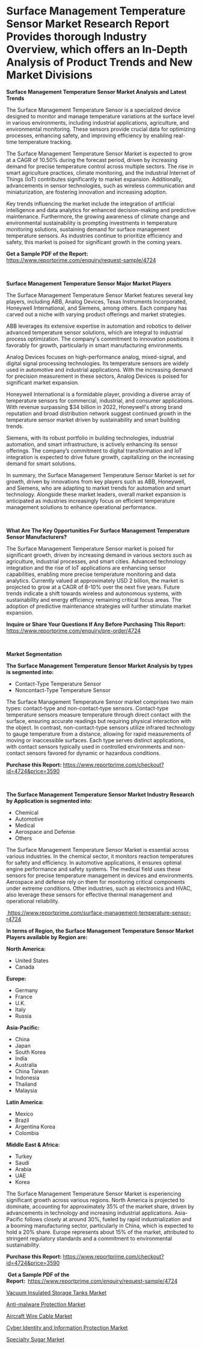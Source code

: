 <p><h1>Surface Management Temperature Sensor Market Research Report Provides thorough Industry Overview, which offers an In-Depth Analysis of Product Trends and New Market Divisions</h1></p><p><strong>Surface Management Temperature Sensor Market Analysis and Latest Trends</strong></p>
<p><p>The Surface Management Temperature Sensor is a specialized device designed to monitor and manage temperature variations at the surface level in various environments, including industrial applications, agriculture, and environmental monitoring. These sensors provide crucial data for optimizing processes, enhancing safety, and improving efficiency by enabling real-time temperature tracking.</p><p>The Surface Management Temperature Sensor Market is expected to grow at a CAGR of 10.50% during the forecast period, driven by increasing demand for precise temperature control across multiple sectors. The rise in smart agriculture practices, climate monitoring, and the industrial Internet of Things (IoT) contributes significantly to market expansion. Additionally, advancements in sensor technologies, such as wireless communication and miniaturization, are fostering innovation and increasing adoption.</p><p>Key trends influencing the market include the integration of artificial intelligence and data analytics for enhanced decision-making and predictive maintenance. Furthermore, the growing awareness of climate change and environmental sustainability is prompting investments in temperature monitoring solutions, sustaining demand for surface management temperature sensors. As industries continue to prioritize efficiency and safety, this market is poised for significant growth in the coming years.</p></p>
<p><strong>Get a Sample PDF of the Report:&nbsp;</strong> <a href="https://www.reportprime.com/enquiry/request-sample/4724?utm_campaign=904&utm_medium=2&utm_source=Github&utm_content=ia&utm_term=27112024&utm_id=surface-management-temperature-sensor">https://www.reportprime.com/enquiry/request-sample/4724</a></p>
<p>&nbsp;</p>
<p><strong>Surface Management Temperature Sensor Major Market Players</strong></p>
<p><p>The Surface Management Temperature Sensor Market features several key players, including ABB, Analog Devices, Texas Instruments Incorporated, Honeywell International, and Siemens, among others. Each company has carved out a niche with varying product offerings and market strategies.</p><p>ABB leverages its extensive expertise in automation and robotics to deliver advanced temperature sensor solutions, which are integral to industrial process optimization. The company's commitment to innovation positions it favorably for growth, particularly in smart manufacturing environments.</p><p>Analog Devices focuses on high-performance analog, mixed-signal, and digital signal processing technologies. Its temperature sensors are widely used in automotive and industrial applications. With the increasing demand for precision measurement in these sectors, Analog Devices is poised for significant market expansion.</p><p>Honeywell International is a formidable player, providing a diverse array of temperature sensors for commercial, industrial, and consumer applications. With revenue surpassing $34 billion in 2022, Honeywell's strong brand reputation and broad distribution network suggest continued growth in the temperature sensor market driven by sustainability and smart building trends.</p><p>Siemens, with its robust portfolio in building technologies, industrial automation, and smart infrastructure, is actively enhancing its sensor offerings. The company’s commitment to digital transformation and IoT integration is expected to drive future growth, capitalizing on the increasing demand for smart solutions.</p><p>In summary, the Surface Management Temperature Sensor Market is set for growth, driven by innovations from key players such as ABB, Honeywell, and Siemens, who are adapting to market trends for automation and smart technology. Alongside these market leaders, overall market expansion is anticipated as industries increasingly focus on efficient temperature management solutions to enhance operational performance.</p></p>
<p>&nbsp;</p>
<p><strong>What Are The Key Opportunities For Surface Management Temperature Sensor Manufacturers?</strong></p>
<p><p>The Surface Management Temperature Sensor market is poised for significant growth, driven by increasing demand in various sectors such as agriculture, industrial processes, and smart cities. Advanced technology integration and the rise of IoT applications are enhancing sensor capabilities, enabling more precise temperature monitoring and data analytics. Currently valued at approximately USD 2 billion, the market is projected to grow at a CAGR of 8-10% over the next five years. Future trends indicate a shift towards wireless and autonomous systems, with sustainability and energy efficiency remaining critical focus areas. The adoption of predictive maintenance strategies will further stimulate market expansion.</p></p>
<p><strong>Inquire or Share Your Questions If Any Before Purchasing This Report:</strong> <a href="https://www.reportprime.com/enquiry/pre-order/4724?utm_campaign=904&utm_medium=2&utm_source=Github&utm_content=ia&utm_term=27112024&utm_id=surface-management-temperature-sensor">https://www.reportprime.com/enquiry/pre-order/4724</a></p>
<p>&nbsp;</p>
<p><strong>Market Segmentation</strong></p>
<p><strong>The Surface Management Temperature Sensor Market Analysis by types is segmented into:</strong></p>
<p><ul><li>Contact-Type Temperature Sensor</li><li>Noncontact-Type Temperature Sensor</li></ul></p>
<p><p>The Surface Management Temperature Sensor market comprises two main types: contact-type and non-contact-type sensors. Contact-type temperature sensors measure temperature through direct contact with the surface, ensuring accurate readings but requiring physical interaction with the object. In contrast, non-contact-type sensors utilize infrared technology to gauge temperature from a distance, allowing for rapid measurements of moving or inaccessible surfaces. Each type serves distinct applications, with contact sensors typically used in controlled environments and non-contact sensors favored for dynamic or hazardous conditions.</p></p>
<p><strong>Purchase this Report:&nbsp;</strong><a href="https://www.reportprime.com/checkout?id=4724&price=3590&utm_campaign=904&utm_medium=2&utm_source=Github&utm_content=ia&utm_term=27112024&utm_id=surface-management-temperature-sensor">https://www.reportprime.com/checkout?id=4724&price=3590</a></p>
<p>&nbsp;</p>
<p><strong>The Surface Management Temperature Sensor Market Industry Research by Application is segmented into:</strong></p>
<p><ul><li>Chemical</li><li>Automotive</li><li>Medical</li><li>Aerospace and Defense</li><li>Others</li></ul></p>
<p><p>The Surface Management Temperature Sensor Market is essential across various industries. In the chemical sector, it monitors reaction temperatures for safety and efficiency. In automotive applications, it ensures optimal engine performance and safety systems. The medical field uses these sensors for precise temperature management in devices and environments. Aerospace and defense rely on them for monitoring critical components under extreme conditions. Other industries, such as electronics and HVAC, also leverage these sensors for effective thermal management and operational reliability.</p></p>
<p><a href="https://www.reportprime.com/surface-management-temperature-sensor-r4724?utm_campaign=904&utm_medium=2&utm_source=Github&utm_content=ia&utm_term=27112024&utm_id=surface-management-temperature-sensor">&nbsp;https://www.reportprime.com/surface-management-temperature-sensor-r4724</a></p>
<p><strong>In terms of Region, the Surface Management Temperature Sensor Market Players available by Region are:</strong></p>
<p>
    <p> <strong> North America: </strong>
        <ul>
            <li>United States</li>
            <li>Canada</li>
        </ul>
        </p> 
    <p> <strong> Europe: </strong>
        <ul>
            <li>Germany</li>
            <li>France</li>
            <li>U.K.</li>
            <li>Italy</li>
            <li>Russia</li>
        </ul>
        </p> 
    <p> <strong> Asia-Pacific: </strong>
        <ul>
            <li>China</li>
            <li>Japan</li>
            <li>South Korea</li>
            <li>India</li>
            <li>Australia</li>
            <li>China Taiwan</li>
            <li>Indonesia</li>
            <li>Thailand</li>
            <li>Malaysia</li>
        </ul>
        </p> 
    <p> <strong> Latin America: </strong>
        <ul>
            <li>Mexico</li>
            <li>Brazil</li>
            <li>Argentina Korea</li>
            <li>Colombia</li>
        </ul>
        </p> 
    <p> <strong> Middle East & Africa: </strong>
        <ul>
            <li>Turkey</li>
            <li>Saudi</li>
            <li>Arabia</li>
            <li>UAE</li>
            <li>Korea</li>
        </ul>
    </p>
    </p>
<p><p>The Surface Management Temperature Sensor Market is experiencing significant growth across various regions. North America is projected to dominate, accounting for approximately 35% of the market share, driven by advancements in technology and increasing industrial applications. Asia-Pacific follows closely at around 30%, fueled by rapid industrialization and a booming manufacturing sector, particularly in China, which is expected to hold a 20% share. Europe represents about 15% of the market, attributed to stringent regulatory standards and a commitment to environmental sustainability.</p></p>
<p><strong>Purchase this Report: </strong><a href="https://www.reportprime.com/checkout?id=4724&price=3590&utm_campaign=904&utm_medium=2&utm_source=Github&utm_content=ia&utm_term=27112024&utm_id=surface-management-temperature-sensor">https://www.reportprime.com/checkout?id=4724&price=3590</a></p>
<p>&nbsp;<strong>Get a Sample PDF of the Report:&nbsp;&nbsp;</strong><a href="https://www.reportprime.com/enquiry/request-sample/4724?utm_campaign=904&utm_medium=2&utm_source=Github&utm_content=ia&utm_term=27112024&utm_id=surface-management-temperature-sensor">https://www.reportprime.com/enquiry/request-sample/4724</a></p>
<p><strong></strong></p>
<p><p><a href="https://www.linkedin.com/pulse/future-market-trends-vacuum-insulated-storage-tanks-forecasting-2vwxe?utm_campaign=904&utm_medium=2&utm_source=Github&utm_content=ia&utm_term=27112024&utm_id=surface-management-temperature-sensor">Vacuum Insulated Storage Tanks Market</a></p><p><a href="https://issuu.com/reportprime-2/docs/anti-malware-protection-market-size_8f01376179d416?utm_campaign=904&utm_medium=2&utm_source=Github&utm_content=ia&utm_term=27112024&utm_id=surface-management-temperature-sensor">Anti-malware Protection Market</a></p><p><a href="https://github.com/rodinayygacklezi/Market-Research-Report-List-1/blob/main/aircraft-wire-cable-market.md?utm_campaign=904&utm_medium=2&utm_source=Github&utm_content=ia&utm_term=27112024&utm_id=surface-management-temperature-sensor">Aircraft Wire Cable Market</a></p><p><a href="https://issuu.com/reportprime-2/docs/cyber-identity-and-information-prot_0ef86ea2763e13?utm_campaign=904&utm_medium=2&utm_source=Github&utm_content=ia&utm_term=27112024&utm_id=surface-management-temperature-sensor">Cyber Identity and Information Protection Market</a></p><p><a href="https://www.linkedin.com/pulse/comprehensive-overview-specialty-sugar-market-competitive-profiles-kjjfe?utm_campaign=904&utm_medium=2&utm_source=Github&utm_content=ia&utm_term=27112024&utm_id=surface-management-temperature-sensor">Specialty Sugar Market</a></p></p>